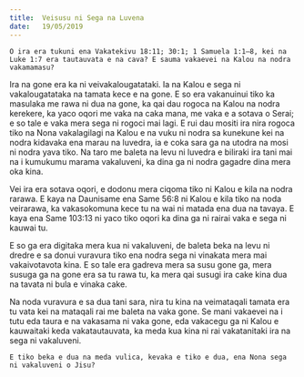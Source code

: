 ```yaml
---
title:  Veisusu ni Sega na Luvena
date:   19/05/2019
---
```


`O ira era tukuni ena Vakatekivu 18:11; 30:1; 1 Samuela 1:1–8, kei na Luke 1:7 era tautauvata e na cava? E sauma vakaevei na Kalou na nodra vakamamasu?`

Ira na gone era ka ni veivakalougatataki. Ia na Kalou e sega ni vakalougatataka na tamata kece e na gone. E so era vakanuinui tiko ka masulaka me rawa ni dua na gone, ka qai dau rogoca na Kalou na nodra kerekere, ka yaco oqori me vaka na caka mana, me vaka e a sotava o Serai; e so tale e vaka mera sega ni rogoci mai lagi. E rui dau mositi ira nira rogoca tiko na Nona vakalagilagi na Kalou e na vuku ni nodra sa kunekune kei na nodra kidavaka ena marau na luvedra, ia e coka sara ga na utodra na mosi ni nodra yava tiko. Na taro me baleta na levu ni luvedra e biliraki ira tani mai na i kumukumu marama vakaluveni, ka dina ga ni nodra gagadre dina mera oka kina.

Vei ira era sotava oqori, e dodonu mera ciqoma tiko ni Kalou e kila na nodra rarawa. E kaya na Daunisame ena Same 56:8 ni Kalou e kila tiko na noda veirarawa, ka vakasokomuna kece tu na wai ni matada ena dua na tavaya. E kaya ena Same 103:13 ni yaco tiko oqori ka dina ga ni rairai vaka e sega ni kauwai tu.

E so ga era digitaka mera kua ni vakaluveni, de baleta beka na levu ni dredre e sa donui vuravura tiko ena nodra sega ni vinakata mera mai vakaivotavota kina. E so tale era gadreva mera sa susu gone ga, mera susuga ga na gone era sa tu rawa tu, ka mera qai susugi ira cake kina dua na tavata ni bula e vinaka cake.

Na noda vuravura e sa dua tani sara, nira tu kina na veimataqali tamata era tu vata kei na mataqali rai me baleta na vaka gone. Se mani vakaevei na i tutu eda taura e na vakasama ni vaka gone, eda vakacegu ga ni Kalou e kauwaitaki keda vakatautauvata, ka meda kua kina ni rai vakatanitaki ira na sega ni vakaluveni.

`E tiko beka e dua na meda vulica, kevaka e tiko e dua, ena Nona sega ni vakaluveni o Jisu?`